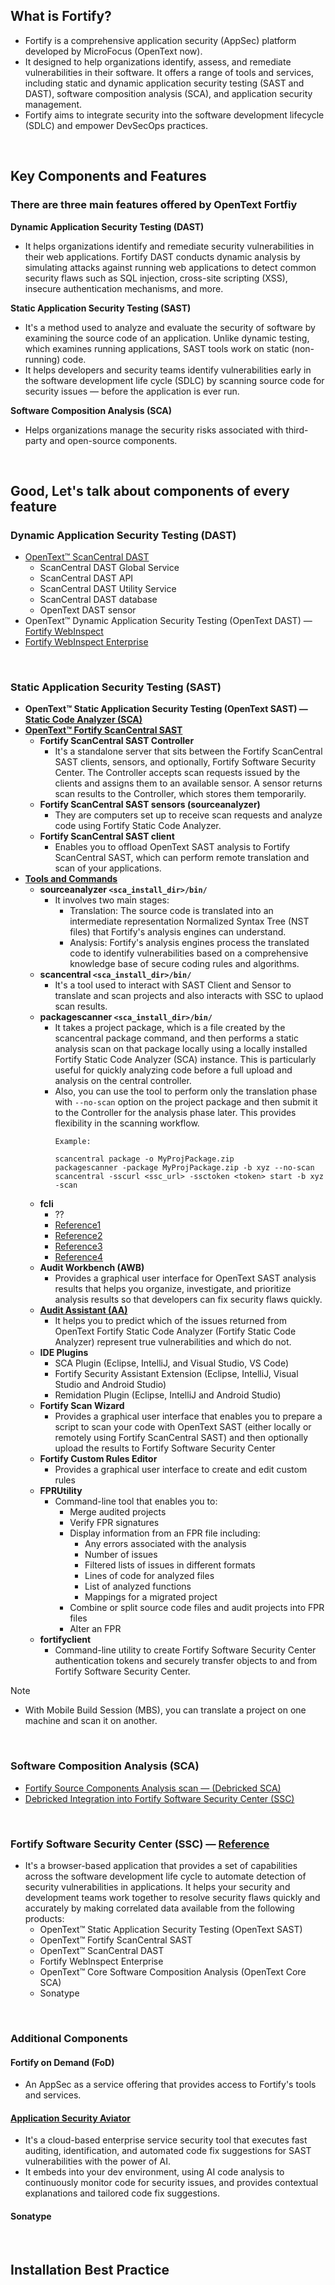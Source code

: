 ## What is Fortify?
+ Fortify is a comprehensive application security (AppSec) platform developed by MicroFocus (OpenText now).
+ It designed to help organizations identify, assess, and remediate vulnerabilities in their software. It offers a range of tools and services, including static and dynamic application security testing (SAST and DAST), software composition analysis (SCA), and application security management.
+ Fortify aims to integrate security into the software development lifecycle (SDLC) and empower DevSecOps practices.

<br/>

## Key Components and Features
### There are three main features offered by OpenText Fortfiy

**Dynamic Application Security Testing (DAST)**
+ It helps organizations identify and remediate security vulnerabilities in their web applications. Fortify DAST conducts dynamic analysis by simulating attacks against running web applications to detect common security flaws such as SQL injection, cross-site scripting (XSS), insecure authentication mechanisms, and more.

**Static Application Security Testing (SAST)**
+ It's a method used to analyze and evaluate the security of software by examining the source code of an application. Unlike dynamic testing, which examines running applications, SAST tools work on static (non-running) code.
+ It helps developers and security teams identify vulnerabilities early in the software development life cycle (SDLC) by scanning source code for security issues — before the application is ever run.

**Software Composition Analysis (SCA)**
+ Helps organizations manage the security risks associated with third-party and open-source components.

<br/>

## Good, Let's talk about components of every feature
### Dynamic Application Security Testing (DAST)
+ [OpenText™ ScanCentral DAST](https://www.microfocus.com/documentation/fortify-ScanCentral-DAST/)
  + ScanCentral DAST Global Service
  + ScanCentral DAST API
  + ScanCentral DAST Utility Service
  + ScanCentral DAST database
  + OpenText DAST sensor
+ OpenText™ Dynamic Application Security Testing (OpenText DAST) — [Fortify WebInspect](https://www.microfocus.com/documentation/fortify-webinspect/)
+ [Fortify WebInspect Enterprise](https://www.microfocus.com/documentation/fortify-webinspect-enterprise/)

<br/>

### Static Application Security Testing (SAST)
+ **OpenText™ Static Application Security Testing (OpenText SAST) — [Static Code Analyzer (SCA)](https://www.microfocus.com/documentation/fortify-static-code-analyzer-and-tools/)**
+ **[OpenText™ Fortify ScanCentral SAST](https://www.microfocus.com/documentation/fortify-software-security-center/)**
  + **Fortify ScanCentral SAST Controller**
    + It's a standalone server that sits between the Fortify ScanCentral SAST clients, sensors, and optionally, Fortify Software Security Center. The Controller accepts scan requests issued by the clients and assigns them to an available sensor. A sensor returns scan results to the Controller, which stores them temporarily.
  + **Fortify ScanCentral SAST sensors (sourceanalyzer)**
    + They are computers set up to receive scan requests and analyze code using Fortify Static Code Analyzer.
  + **Fortify ScanCentral SAST client**
    + Enables you to offload OpenText SAST analysis to Fortify ScanCentral SAST, which can perform remote translation and scan of your applications.
+ **[Tools and Commands](https://www.microfocus.com/documentation/fortify-static-code-analyzer-and-tools/2520/sast-tgd-html-25.2.0/index.htm#GetStarted/sca-apps-tools.htm?TocPath=Getting%2520Started%257C_____2)**
  + **sourceanalyzer ```<sca_install_dir>/bin/```**
    + It involves two main stages:
      + Translation: The source code is translated into an intermediate representation Normalized Syntax Tree (NST files) that Fortify's analysis engines can understand.
      + Analysis: Fortify's analysis engines process the translated code to identify vulnerabilities based on a comprehensive knowledge base of secure coding rules and algorithms.
  + **scancentral ```<sca_install_dir>/bin/```**
    + It's a tool used to interact with SAST Client and Sensor to translate and scan projects and also interacts with SSC to uplaod scan results.
  + **packagescanner ```<sca_install_dir>/bin/```**
    + It takes a project package, which is a file created by the scancentral package command, and then performs a static analysis scan on that package locally using a locally installed Fortify Static Code Analyzer (SCA) instance. This is particularly useful for quickly analyzing code before a full upload and analysis on the central controller.
    + Also, you can use the tool to perform only the translation phase with ```--no-scan``` option on the project package and then submit it to the Controller for the analysis phase later. This provides flexibility in the scanning workflow.
      ```
      Example:

      scancentral package -o MyProjPackage.zip
      packagescanner -package MyProjPackage.zip -b xyz --no-scan
      scancentral -sscurl <ssc_url> -ssctoken <token> start -b xyz -scan
      ```
  + **fcli**
    + ??
    + [Reference1](https://www.youtube.com/watch?v=_jQuOrP2viY)
    + [Reference2](https://fortify.github.io/fcli/)
    + [Reference3](https://github.com/fortify/fcli)
    + [Reference4](https://github.com/janwienand/fcli-for-ssc-and-scancentral-sast/)
  + **Audit Workbench (AWB)**
    + Provides a graphical user interface for OpenText SAST analysis results that helps you organize, investigate, and prioritize analysis results so that developers can fix security flaws quickly.
  + [**Audit Assistant (AA)**](https://www.microfocus.com/documentation/fortify-audit-assistant/)
    + It helps you to predict which of the issues returned from OpenText Fortify Static Code Analyzer (Fortify Static Code Analyzer) represent true vulnerabilities and which do not.
  + **IDE Plugins**
    + SCA Plugin (Eclipse, IntelliJ, and Visual Studio, VS Code)
    + Fortify Security Assistant Extension (Eclipse, IntelliJ, Visual Studio and Android Studio)
    + Remidation Plugin (Eclipse, IntelliJ and Android Studio)
  + **Fortify Scan Wizard**
    + 	Provides a graphical user interface that enables you to prepare a script to scan your code with OpenText SAST (either locally or remotely using Fortify ScanCentral SAST) and then optionally upload the results to Fortify Software Security Center
  + **Fortify Custom Rules Editor**
    + Provides a graphical user interface to create and edit custom rules
  + **FPRUtility**
    + Command-line tool that enables you to:
      + Merge audited projects
      + Verify FPR signatures
      + Display information from an FPR file including:
        + Any errors associated with the analysis
        + Number of issues
        + Filtered lists of issues in different formats
        + Lines of code for analyzed files
        + List of analyzed functions
        + Mappings for a migrated project
      + Combine or split source code files and audit projects into FPR files
      + Alter an FPR
  + **fortifyclient**
    + Command-line utility to create Fortify Software Security Center authentication tokens and securely transfer objects to and from Fortify Software Security Center.


> [!NOTE]
> + With Mobile Build Session (MBS), you can translate a project on one machine and scan it on another.

<br/>

### Software Composition Analysis (SCA)
+ [Fortify Source Components Analysis scan — (Debricked SCA)](https://support.cyberreshelp.com/hc/en-us/articles/16745069052695-Fortify-Source-Components-Analysis-scan-Debricked-SCA-how-to-initiate-it-and-how-to-integrate-with-Fortify-SSC)
+ [Debricked Integration into Fortify Software Security Center (SSC)](https://www.youtube.com/watch?v=tDGg7cRqg7Y)


<br/>

### Fortify Software Security Center (SSC) — [Reference](https://www.microfocus.com/documentation/fortify-software-security-center/)
+ It's a browser-based application that provides a set of capabilities across the software development life cycle to automate detection of security vulnerabilities in applications. It helps your security and development teams work together to resolve security flaws quickly and accurately by making correlated data available from the following products:
  + OpenText™ Static Application Security Testing (OpenText SAST)
  + OpenText™ Fortify ScanCentral SAST
  + OpenText™ ScanCentral DAST
  + Fortify WebInspect Enterprise
  + OpenText™ Core Software Composition Analysis (OpenText Core SCA)
  + Sonatype

<br/>

### Additional Components
#### Fortify on Demand (FoD)
+ An AppSec as a service offering that provides access to Fortify's tools and services.

#### [Application Security Aviator](https://www.microfocus.com/documentation/fortify-static-code-analyzer-and-tools/2520/sast-aviator-ugd-html-25.2.0/index.htm)
+ It's a cloud-based enterprise service security tool that executes fast auditing, identification, and automated code fix suggestions for SAST vulnerabilities with the power of AI.
+ It embeds into your dev environment, using AI code analysis to continuously monitor code for security issues, and provides contextual explanations and tailored code fix suggestions.

#### Sonatype


<br/>


## Installation Best Practice







